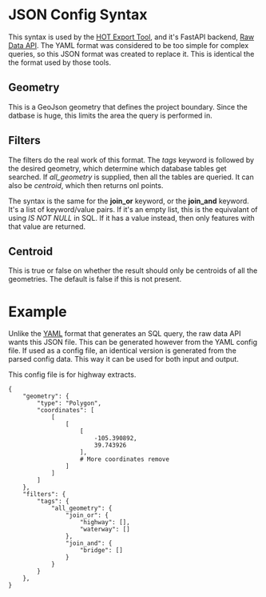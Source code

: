 # JSON Config Syntax

This syntax is used by the [HOT Export
Tool](https://export.hotosm.org/en/v3/), and it's FastAPI backend, 
[Raw Data API](https://github.com/hotosm/raw-data-api). The YAML
format was considered to be too simple for complex queries, so this
JSON format was created to replace it. This is identical the the
format used by those tools.


## Geometry

This is a GeoJson geometry that defines the project boundary. Since
the datbase is huge, this limits the area the query is performed in.

## Filters

The filters do the real work of this format. The *tags* keyword is
followed by the desired geometry, which determine which database
tables get searched. If *all_geometry* is supplied, then all the
tables are queried. It can also be *centroid*, which then returns onl
points.

The syntax is the same for the **join_or** keyword, or the
**join_and** keyword. It's a list of keyword/value pairs. If it's an
empty list, this is the equivalant of using *IS NOT NULL* in SQL. If
it has a value instead, then only features with that value are
returned.

## Centroid

This is true or false on whether the result should only be centroids
of all the geometries. The default is false if this is not present.

# Example

Unlike the [YAML](yaml) format that generates an SQL query, the raw
data API wants this JSON file. This can be generated however from the
YAML config file. If used as a config file, an identical version is
generated from the parsed config data. This way it can be used for
both input and output.

This config file is for highway extracts.

	{
		"geometry": {
			"type": "Polygon",
			"coordinates": [
				[
					[
						[
							-105.390892,
							39.743926
						],
						# More coordinates remove
					]
				]
			]
		},
		"filters": {
			"tags": {
				"all_geometry": {
					"join_or": {
						"highway": [],
						"waterway": []
					},
					"join_and": {
						"bridge": []
					}
				}
			}
		},
	}
